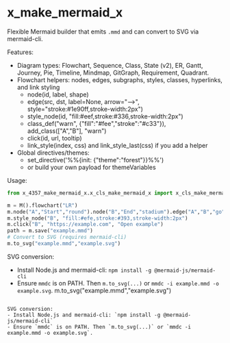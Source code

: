 # x_make_mermaid_x

Flexible Mermaid builder that emits `.mmd` and can convert to SVG via mermaid-cli.

Features:
- Diagram types: Flowchart, Sequence, Class, State (v2), ER, Gantt, Journey, Pie, Timeline, Mindmap, GitGraph, Requirement, Quadrant.
- Flowchart helpers: nodes, edges, subgraphs, styles, classes, hyperlinks, and link styling
  - node(id, label, shape)
  - edge(src, dst, label=None, arrow="-->", style="stroke:#1e90ff,stroke-width:2px")
  - style_node(id, "fill:#eef,stroke:#336,stroke-width:2px")
  - class_def("warn", {"fill":"#fee","stroke":"#c33"}), add_class(["A","B"], "warn")
  - click(id, url, tooltip)
  - link_style(index, css) and link_style_last(css) if you add a helper
- Global directives/themes:
  - set_directive('%%{init: {"theme":"forest"}}%%')
  - or build your own payload for themeVariables

Usage:
```python
from x_4357_make_mermaid_x.x_cls_make_mermaid_x import x_cls_make_mermaid_x as M

m = M().flowchart("LR")
m.node("A","Start","round").node("B","End","stadium").edge("A","B","go")
m.style_node("B", "fill:#efe,stroke:#393,stroke-width:2px")
m.click("B", "https://example.com", "Open example")
path = m.save("example.mmd")
# Convert to SVG (requires mermaid-cli)
m.to_svg("example.mmd","example.svg")
```

SVG conversion:
- Install Node.js and mermaid-cli: `npm install -g @mermaid-js/mermaid-cli`
- Ensure `mmdc` is on PATH. Then `m.to_svg(...)` or `mmdc -i example.mmd -o example.svg`.
m.to_svg("example.mmd","example.svg")
```

SVG conversion:
- Install Node.js and mermaid-cli: `npm install -g @mermaid-js/mermaid-cli`
- Ensure `mmdc` is on PATH. Then `m.to_svg(...)` or `mmdc -i example.mmd -o example.svg`.
